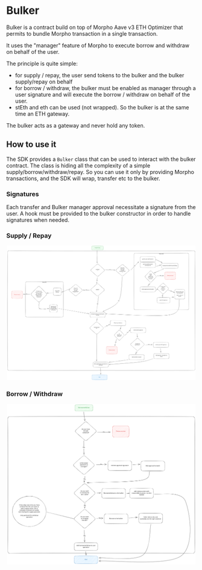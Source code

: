 # Bulker

Bulker is a contract build on top of Morpho Aave v3 ETH Optimizer 
that permits to bundle Morpho transaction in a single transaction.

It uses the "manager" feature of Morpho to execute borrow and withdraw on behalf of the user.

The principle is quite simple: 
- for supply / repay, the user send tokens to the bulker and the bulker supply/repay on behalf
- for borrow / withdraw, the bulker must be enabled as manager through a user signature and will 
    execute the borrow / withdraw on behalf of the user.
- stEth and eth can be used (not wrapped). So the bulker is at the same time an ETH gateway.

The bulker acts as a gateway and never hold any token.

## How to use it
The SDK provides a `Bulker` class that can be used to interact with the bulker contract.
The class is hiding all the complexity of a simple supply/borrow/withdraw/repay.
So you can use it only by providing Morpho transactions, and the SDK will wrap, transfer etc to the bulker.

### Signatures
Each transfer and Bulker manager approval necessitate a signature
from the user. A hook must be provided to the bulker constructor in order to handle signatures when needed.


### Supply / Repay

<div style="text-align:center">
    <img src="./resources/bulker/bulker-supply-repay.svg" width="500">
</div>

### Borrow / Withdraw

<div style="text-align:center">
    <img src="./resources/bulker/bulker-borrow-withdraw.svg" width="500">
</div>